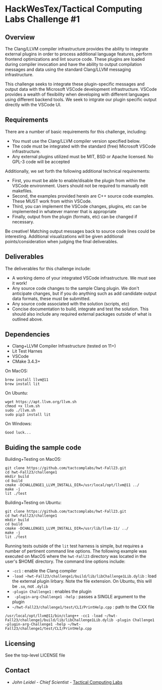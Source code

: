 # HackWesTex/Tactical Computing Labs Challenge #1

## Overview

The Clang/LLVM compiler infrastructure provides the ability to integrate 
external plugins in order to process additional language features, perform 
frontend optimizations and lint source code.  These plugins are loaded 
during compiler invocation and have the ability to output compilation 
messages and data using the standard Clang/LLVM messaging infrastructure.  

This challenge seeks to integrate these plugin-specific messages and 
output data with the Microsoft VSCode development infrastructure.  VSCode 
provides a wealth of flexibility when developing with different languages 
using different backend tools.  We seek to intgrate our plugin specific 
output directly with the VSCode UI.

## Requirements

There are a number of basic requirements for this challenge, including:
* You must use the Clang/LLVM compiler version specified below.
* The code must be integrated with the standard (free) Microsoft VSCode infrastructure.
* Any external plugins utilized must be MIT, BSD or Apache licensed.  No GPL-3 code 
will be accepted

Additionally, we set forth the following additional technical requirements:
* First, you must be able to enable/disable the plugin from within the VSCode
environment.  Users should not be required to manually edit makefiles.
* Second, the examples provided herein are C++ source code examples.  These MUST 
work from within VSCode.
* Third, you can implement the VSCode changes, plugins, etc can be implemented 
in whatever manner that is appropriate
* Finally, output from the plugin (formats, etc) can be changed if necessary.

Be creative!  Matching output messages back to source code lines could 
be interesting.  Additional visualizations will be given additional points/consideration 
when judging the final deliverables.

## Deliverables

The deliverables for this challenge include:
* A working demo of your integrated VSCode infrastructure.  We must see it work!
* Any source code changes to the sample Clang plugin.  We don't anticipate changes, 
but if you do anything such as add candidate output data formats, these must be 
submitted.
* Any source code associated with the solution (scripts, etc)
* Concise documentation to build, integrate and test the solution.  This should also 
include any required external packages outside of what is outlined above.

## Dependencies
* Clang+LLVM Compiler Infrastructure (tested on 11+)
* Lit Test Harnes
* VSCode
* CMake 3.4.3+

On MacOS:
```
brew install llvm@11
brew install lit
```

On Ubuntu:
```
wget https://apt.llvm.org/llvm.sh
chmod +x llvm.sh
sudo ./llvm.sh
sudo pip3 install lit
```

On Windows:
```
Good luck...
```

## Buiding the sample code

Building+Testing on MacOS:

```
git clone https://github.com/tactcomplabs/hwt-Fall23.git
cd hwt-Fall23/challenge1
mkdir build
cd build
cmake -DCHALLENGE1_LLVM_INSTALL_DIR=/usr/local/opt/llvm@11 ../
make -j
lit ./test
```

Building+Testing on Ubuntu:

```
git clone https://github.com/tactcomplabs/hwt-Fall23.git
cd hwt-Fall23/challenge1
mkdir build
cd build
cmake -DCHALLENGE1_LLVM_INSTALL_DIR=/usr/lib/llvm-11/ ../
make -j
lit ./test
```

Running tests outside of the `lit` test harness is simple, but requires 
a number of pertinent command line options.  The following example was 
executed on MacOS where the `hwt-Fall23` directory was located in the 
user's $HOME directory.  The command line options include:

* `-cc1` : enable the Clang compiler
* `-load ~hwt-Fall23/challenge1/build/lib/libChallenge1Lib.dylib` : load the 
external plugin lirbary.  Note the file extension.  On Ubuntu, this will be `.so`, not 
`.dylib`
* `-plugin Challenge1` : enables the plugin
* ` -plugin-arg-Challenge1 -help` : passes a SINGLE argument to the plugin
* `~/hwt-Fall23/challenge1/test/CLI/PrintHelp.cpp` : path to the CXX file

```
/usr/local/opt/llvm@11/bin/clang++ -cc1 -load ~/hwt-Fall23/challenge1/build/lib/libChallenge1Lib.dylib -plugin Challenge1  -plugin-arg-Challenge1 -help ~/hwt-Fall23/challenge1/test/CLI/PrintHelp.cpp
```

## Licensing

See the top-level LICENSE file

## Contact
* *John Leidel* - *Chief Scientist* - [Tactical Computing Labs](http://www.tactcomplabs.com)
